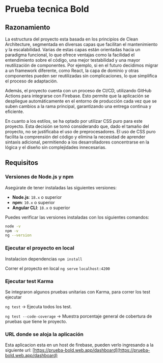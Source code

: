 # Prueba tecnica Bold

## Razonamiento

La estructura del proyecto esta basada en los principios de Clean Architecture, segmentada en diversas capas que facilitan el mantenimiento y la escalabilidad. Varias de estas capas están orientadas hacia un paradigma funcional, lo que ofrece ventajas como la facilidad el entendimiento sobre el código, una mejor testabilidad y una mayor reutilización de componentes. Por ejemplo, si en el futuro decidimos migrar a un framework diferente, como React, la capa de dominio y otras componentes pueden ser reutilizadas sin complicaciones, lo que simplifica el proceso de adaptación.

Además, el proyecto cuenta con un proceso de CI/CD, utilizando GitHub Actions para integrarse con Firebase. Esto permite que la aplicación se despliegue automáticamente en el entorno de producción cada vez que se suben cambios a la rama principal, garantizando una entrega continua y eficiente.

En cuanto a los estilos, se ha optado por utilizar CSS puro para este proyecto. Esta decisión se tomó considerando que, dado el tamaño del proyecto, no se justificaba el uso de preprocesadores. El uso de CSS puro facilita la comprensión del código y elimina la necesidad de aprender sintaxis adicional, permitiendo a los desarrolladores concentrarse en la lógica y el diseño sin complejidades innecesarias.

## Requisitos

### Versiones de Node.js y npm

Asegúrate de tener instaladas las siguientes versiones:

- **Node.js**: `18.x` o superior
- **npm**: `10.x` o superior
- **Angular CLI**: `18.x` o superior

Puedes verificar las versiones instaladas con los siguientes comandos:

```bash
node -v
npm -v
ng --version
```

### Ejecutar el proyecto en local

Instalacion dependencias `npm install`

Correr el proyecto en local `ng serve` `localhost:4200`

### Ejecutar test Karma

Se integraron algunos pruebas unitarias con Karma, para correr los test ejecutar

`ng test` -> Ejecuta todos los test.

`ng test --code-coverage` -> Muestra porcentaje general de cobertura de pruebas que tiene le proyecto.

### URL donde se aloja la aplicación

Esta aplicacion esta en un host de firebase, pueden verlo ingresando a la siguiente url: [https://prueba-bold.web.app/dashboard](https://prueba-bold.web.app/dashboard)
 